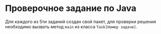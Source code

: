 # Проверочное задание по Java

Для каждого из 5ти заданий создан свой пакет, для проверки решения необходимо вызвать метод `main` из класса `Task[Номер задачи]`.
